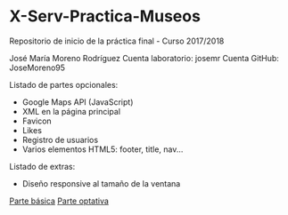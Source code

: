 # X-Serv-Practica-Museos
Repositorio de inicio de la práctica final - Curso 2017/2018

José María Moreno Rodríguez
Cuenta laboratorio: josemr
Cuenta GitHub: JoseMoreno95

Listado de partes opcionales:
- Google Maps API (JavaScript)
- XML en la página principal
- Favicon
- Likes
- Registro de usuarios
- Varios elementos HTML5: footer, title, nav...

Listado de extras:
- Diseño responsive al tamaño de la ventana

[Parte básica](https://www.youtube.com/watch?v=hWNPwKTknho "Parte básica")
[Parte optativa](https://www.youtube.com/watch?v=1A6xOBpfo_c "Parte optativa")

